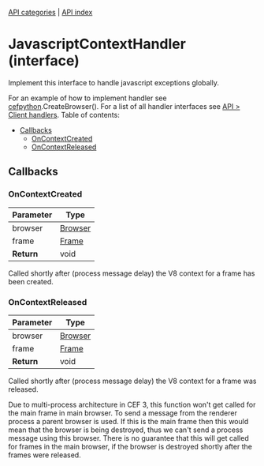[API categories](API-categories.md) | [API index](API-index.md)


# JavascriptContextHandler (interface)

Implement this interface to handle javascript exceptions globally.

For an example of how to implement handler see [cefpython](cefpython.md).CreateBrowser(). For a list of all handler interfaces see [API > Client handlers](API#Client_handlers).
Table of contents:
* [Callbacks](#callbacks)
  * [OnContextCreated](#oncontextcreated)
  * [OnContextReleased](#oncontextreleased)

## Callbacks


### OnContextCreated

| Parameter | Type |
| --- | --- |
| browser | [Browser](Browser.md) |
| frame | [Frame](Frame.md) |
| __Return__ | void |

Called shortly after (process message delay) the V8 context for a frame has been created.


### OnContextReleased

| Parameter | Type |
| --- | --- |
| browser | [Browser](Browser.md) |
| frame | [Frame](Frame.md) |
| __Return__ | void |

Called shortly after (process message delay) the V8 context for a frame was released.

Due to multi-process architecture in CEF 3, this function won't
get called for the main frame in main browser. To send a message
from the renderer process a parent browser is used. If this is
the main frame then this would mean that the browser is being
destroyed, thus we can't send a process message using this browser.
There is no guarantee that this will get called for frames in the
main browser, if the browser is destroyed shortly after the frames
were released.
